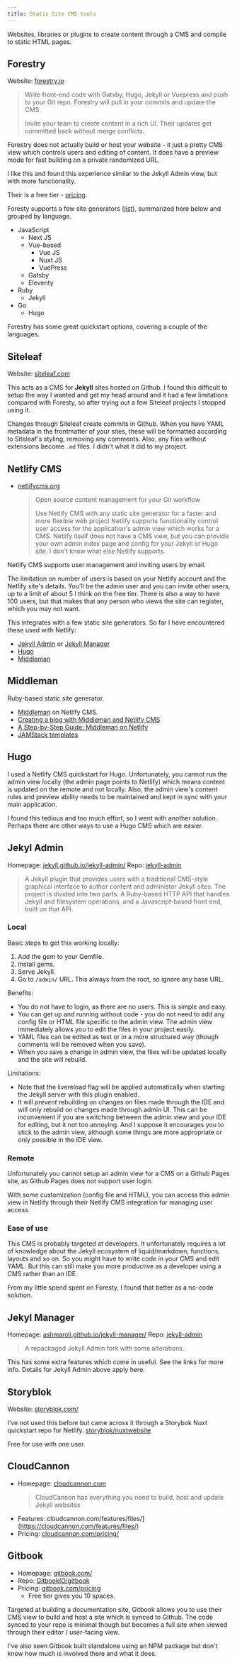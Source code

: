 ```yaml
---
title: Static Site CMS tools
---
```


Websites, libraries or plugins to create content through a CMS and compile to static HTML pages.


## Forestry

Website: [forestry.io](https://forestry.io)

> Write front-end code with Gatsby, Hugo, Jekyll or Vuepress and push to your Git repo. Forestry will pull in your commits and update the CMS.
> 
> Invite your team to create content in a rich UI. Their updates get committed back without merge conflicts.

Forestry does not actually build or host your website - it just a pretty CMS view which controls users and editing of content. It does have a preview mode for fast building on a private randomized URL.

I like this and found this experience similar to the Jekyll Admin view, but with more functionality.

Their is a free tier - [pricing](https://forestry.io/pricing/).

Foresty supports a few site generators ([list](https://forestry.io/docs/faqs/glossary/static-site-generators/)), summarized here below and grouped by language. 

- JavaScript
    - Next JS
    - Vue-based
        - Vue JS
        - Nuxt JS
        - VuePress  
    - Gatsby
    - Eleventy
- Ruby
    - Jekyll
- Go
    - Hugo

Forestry has some great quickstart options, covering a couple of the languages.


## Siteleaf

Website: [siteleaf.com](https://siteleaf.com)

This acts as a CMS for **Jekyll** sites hosted on Github. I found this difficult to setup the way I wanted and get my head around and it had a few limitations compared with Foresty, so after trying out a few Siteleaf projects I stopped using it.

Changes through Siteleaf create commits in Github. When you have YAML metadata in the frontmatter of your sites, these will be formatted according to Siteleaf's styling, removing any comments. Also, any files without extensions become `.md` files. I didn't what it did to my project.


## Netlify CMS

- [netlifycms.org](https://www.netlifycms.org/)
    > Open source content management for your Git workflow
    >
    > Use Netlify CMS with any static site generator for a faster and more flexible web project
Netlify supports functionality control user access for the application's admin view which works for a CMS. Netlify itself does not have a CMS view, but you can provide your own admin index page and config for your Jekyll or Hugo site. I don't know what else Netlify supports.

Netlify CMS supports user management and inviting users by email.

The limitation on number of users is based on your Netlify account and the Netlify site's details. You'll be the admin user and you can invite other users, up to a limit of about 5 I think on the free tier. There is also a way to have 100 users, but that makes that any person who views the site can register, which you may not want.

This integrates with a few static site generators. So far I have encountered these used with Netlify:

- [Jekyll Admin](#jekyll-admin) or [Jekyll Manager](#jekyll-manager)
- [Hugo](#hugo)
- [Middleman](#middleman)

## Middleman

Ruby-based static site generator.

- [Middleman](https://www.netlifycms.org/docs/middleman/) on Netlify CMS.
- [Creating a blog with Middleman and Netlify CMS ](https://www.netlify.com/blog/2017/04/20/creating-a-blog-with-middleman-and-netlify-cms/)
- [A Step-by-Step Guide: Middleman on Netlify](https://www.netlify.com/blog/2015/10/01/a-step-by-step-guide-middleman-on-netlify/)
- [JAMStack templates](https://templates.netlify.com/template/middleman-starter/)

## Hugo

I used a Netlify CMS quickstart for Hugo. Unfortunately, you cannot run the admin view locally (the admin page points to Netlify) which means content is updated on the remote and not locally. Also, the admin view's content rules and preview ability needs to be maintained and kept in sync with your main application. 

I found this tedious and too much effort, so I went with another solution. Perhaps there are other ways to use a Hugo CMS which are easier.

## Jekyl Admin

Homepage: [jekyll.github.io/jekyll-admin/](https://jekyll.github.io/jekyll-admin/)
Repo: [jekyll-admin](https://github.com/jekyll/jekyll-admin)

> A Jekyll plugin that provides users with a traditional CMS-style graphical interface to author content and administer Jekyll sites. The project is divided into two parts. A Ruby-based HTTP API that handles Jekyll and filesystem operations, and a Javascript-based front end, built on that API.

### Local

Basic steps to get this working locally:

1. Add the gem to your Gemfile.
2. Install gems.
3. Serve Jekyll.
4. Go to `/admin/` URL. This always from the root, so ignore any base URL. 

Benefits:
- You do not have to login, as there are no users. This is simple and easy.
- You can get up and running without code - you do not need to add any config file or HTML file specific to the admin view. The admin view immediately allows you to edit the files in your project easily. 
- YAML files can be edited as text or in a more structured way (though comments will be removed when you save).
- When you save a change in admin view, the files will be updated locally and the site will rebuild.

Limitations:
- Note that the livereload flag will be applied automatically when starting the Jekyll server with this plugin enabled. 
- It will *prevent* rebuilding on changes on files made through the IDE and will only rebuild on changes made through admin UI. This can be inconvenient if you are switching between the admin view and your IDE for editing, but it not too annoying. And I suppose it encourages you to stick to the admin view, although some things are more appropriate or only possible in the IDE view.

### Remote

Unfortunately you cannot setup an admin view for a CMS on a Github Pages site, as Github Pages does not support user login.

With some customization (config file and HTML), you can access this admin view in Netlify through their Netlify CMS integration for managing user access.

### Ease of use

This CMS is probably targeted at developers. It unfortunately requires a lot of knowledge about the Jekyll ecosystem of liquid/markdown, functions, layouts and so on. So you might have to write code in your CMS and edit YAML. But this can still make you more productive as a developer using a CMS rather than an IDE.

From my little spend spent on Foresty, I found that better as a no-code solution.

## Jekyl Manager

Homepage: [ashmaroli.github.io/jekyll-manager/](https://ashmaroli.github.io/jekyll-manager/)
Repo: [jekyll-admin](https://github.com/jekyll/jekyll-manager)

> A repackaged Jekyll Admin fork with some alterations.

This has some extra features which come in useful. See the links for more info. Details for Jekyll Admin above apply here.


## Storyblok

Website: [storyblok.com/](https://www.storyblok.com/)

I've not used this before but came across it through a Storybok Nuxt quickstart repo for Netlify. [storyblok/nuxtwebsite](https://github.com/storyblok/nuxtwebsite)

Free for use with one user.


## CloudCannon

- Homepage: [cloudcannon.com](https://cloudcannon.com/)
    > CloudCannon has everything you need to build, host and update Jekyll websites
- Features: cloudcannon.com/features/files/](https://cloudcannon.com/features/files/)
- Pricing: [cloudcannon.com/pricing/](https://cloudcannon.com/pricing/)


## Gitbook

- Homepage: [gitbook.com/](https://www.gitbook.com/)
- Repo: [GitbookIO/gitbook](https://github.com/GitbookIO/gitbook)
- Pricing: [gitbook.com/pricing](https://www.gitbook.com/pricing)
    - Free tier gives you 10 spaces.
    
Targeted at building a documentation site, Gitbook allows you to use their CMS view to build and host a site which is synced to Github. The code synced to your repo is minimal though but becomes a full site when viewed through their editor / user-facing view.

I've also seen Gitbook built standalone using an NPM package but don't know how much is involved there and what it does.

